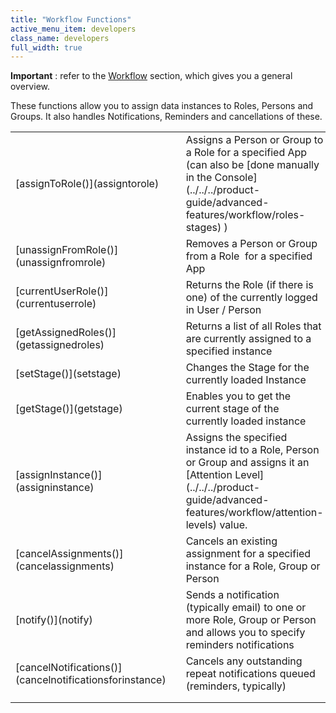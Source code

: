 ```yaml
---
title: "Workflow Functions"
active_menu_item: developers
class_name: developers
full_width: true
---
```



**Important** : refer to the [Workflow](../../../product-guide/advanced-features/workflow/) section, which gives you a general overview.

These functions allow you to assign data instances to Roles, Persons and Groups. It also handles Notifications, Reminders and cancellations of these.

<table>
<tr>
<td width="230">
[assignToRole()](assigntorole)

</td>
<td width="13">
</td>
<td width="637">
Assigns a Person or Group to a Role for a specified App (can also be [done manually in the Console](../../../product-guide/advanced-features/workflow/roles-stages) )

</td>
</tr>
<tr>
<td width="230">
[unassignFromRole()](unassignfromrole)

</td>
<td width="13">
</td>
<td width="637">
Removes a Person or Group from a Role  for a specified App

</td>
</tr>
<tr>
<td width="230">
[currentUserRole()](currentuserrole)

</td>
<td width="13">
</td>
<td width="637">
Returns the Role (if there is one) of the currently logged in User / Person

</td>
</tr>
<tr>
<td width="230">
[getAssignedRoles()](getassignedroles)

</td>
<td width="13">
</td>
<td width="637">
Returns a list of all Roles that are currently assigned to a specified instance

</td>
</tr>
<tr>
<td width="230">
[setStage()](setstage)

</td>
<td width="13">
</td>
<td width="637">
Changes the Stage for the currently loaded Instance

</td>
</tr>
<tr>
<td width="230">
[getStage()](getstage)

</td>
<td width="13">
</td>
<td width="637">
Enables you to get the current stage of the currently loaded instance

</td>
</tr>
<tr>
<td width="230">
[assignInstance()](assigninstance)

</td>
<td width="13">
</td>
<td width="637">
Assigns the specified instance id to a Role, Person or Group and assigns it an [Attention Level](../../../product-guide/advanced-features/workflow/attention-levels) value.

</td>
</tr>
<tr>
<td width="230">
[cancelAssignments()](cancelassignments)

</td>
<td width="13">
</td>
<td width="637">
Cancels an existing assignment for a specified instance for a Role, Group or Person

</td>
</tr>
<tr>
<td width="230">
[notify()](notify)

</td>
<td width="13">
</td>
<td width="637">
Sends a notification (typically email) to one or more Role, Group or Person and allows you to specify reminders notifications

</td>
</tr>
<tr>
<td width="230">
[cancelNotifications()](cancelnotificationsforinstance)

</td>
<td width="13">
</td>
<td width="637">
Cancels any outstanding repeat notifications queued (reminders, typically)

</td>
</tr>
<tr>
<td width="230">
</td>
<td width="13">
</td>
<td width="637">
</td>
</tr>
<tr>
<td width="230">
</td>
<td width="13">
</td>
<td width="637">
</td>
</tr>
</table>
